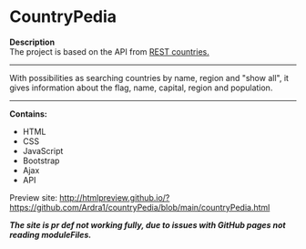 # CountryPedia

**Description**
<br>
The project is based on the API from [REST countries.](https://restcountries.com/)
<hr>
With possibilities as searching countries by name, region and "show all", it gives information about the flag, name, capital, region and population. 
<hr>


**Contains:**
- HTML
- CSS
- JavaScript
- Bootstrap
- Ajax
- API

Preview site: http://htmlpreview.github.io/?https://github.com/Ardra1/countryPedia/blob/main/countryPedia.html

***The site is pr def not working fully, due to issues with GitHub pages not reading moduleFiles.***
